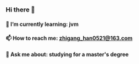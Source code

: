 ### Hi there 👋
#### 🌱 I’m currently learning: jvm
#### 📫 How to reach me: zhigang_han0521@163.com
#### 💬 Ask me about: studying for a master's degree

<!--
**Eric-Han0521/Eric-Han0521** is a ✨ _special_ ✨ repository because its `README.md` (this file) appears on your GitHub profile.

Here are some ideas to get you started:

- 🔭 I’m currently working on ...
- 🌱 I’m currently learning ...
- 👯 I’m looking to collaborate on ...
- 🤔 I’m looking for help with ...
- 💬 Ask me about ...
- 📫 How to reach me: ...
- 😄 Pronouns: ...
- ⚡ Fun fact: ...
-->
